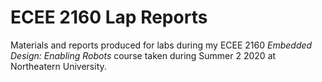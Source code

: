 # ECEE 2160 Lap Reports

Materials and reports produced for labs during my ECEE 2160 _Embedded Design: Enabling Robots_ course taken during Summer 2 2020 at Northeatern University.

